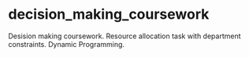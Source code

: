 # decision_making_coursework
Desision making coursework. Resource allocation task with department constraints. Dynamic Programming. 
